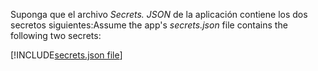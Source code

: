 <span data-ttu-id="4c49a-101">Suponga que el archivo *Secrets. JSON* de la aplicación contiene los dos secretos siguientes:</span><span class="sxs-lookup"><span data-stu-id="4c49a-101">Assume the app's *secrets.json* file contains the following two secrets:</span></span>

[!INCLUDE[secrets.json file](secrets-json-file.md)]
